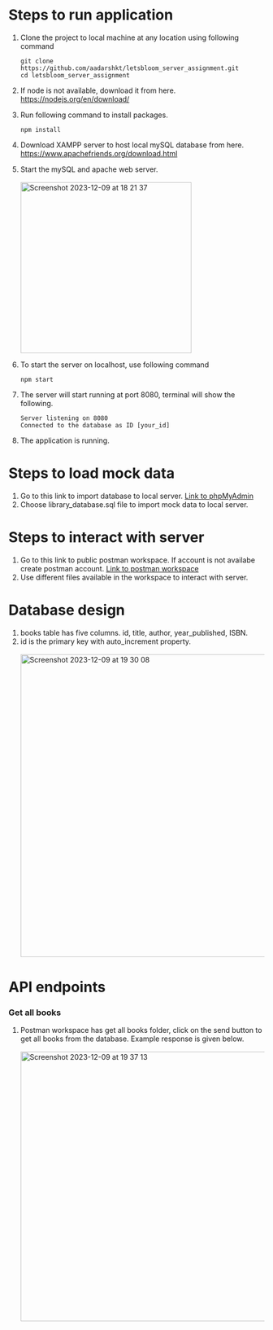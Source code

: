 # Steps to run application

1. Clone the project to local machine at any location using following command
   ```
   git clone https://github.com/aadarshkt/letsbloom_server_assignment.git
   cd letsbloom_server_assignment
   ```
2. If node is not available, download it from here. https://nodejs.org/en/download/
3. Run following command to install packages.
   ```
   npm install
   ```
4. Download XAMPP server to host local mySQL database from here. https://www.apachefriends.org/download.html
5. Start the mySQL and apache web server.
   <br />
   <br />
   <img width="336" alt="Screenshot 2023-12-09 at 18 21 37" src="https://github.com/aadarshkt/letsbloom_server_assignment/assets/72285744/323a23d8-2cb4-47a1-b91b-8c5d2d4a8972">
   
6. To start the server on localhost, use following command
   ```
   npm start
   ```
7. The server will start running at port 8080, terminal will show the following.
   ```
   Server listening on 8080
   Connected to the database as ID [your_id]
   ```
8. The application is running.

# Steps to load mock data

1. Go to this link to import database to local server. <a href="http://localhost/phpmyadmin/index.php?route=/server/import">Link to phpMyAdmin</a>
2. Choose library_database.sql file to import mock data to local server.

# Steps to interact with server

1. Go to this link to public postman workspace. If account is not availabe create postman account. <a href="https://www.postman.com/orbital-module-astronaut-928122/workspace/library-api-development/collection/13524604-4d044bb5-888e-49a4-80f4-985ae8aa94fc?action=share&creator=13524604">Link to postman workspace</a>
2. Use different files available in the workspace to interact with server.

# Database design

1. books table has five columns. id, title, author, year_published, ISBN.
2. id is the primary key with auto_increment property.
   <br />
   <br />
   <img width="595" alt="Screenshot 2023-12-09 at 19 30 08" src="https://github.com/aadarshkt/letsbloom_server_assignment/assets/72285744/ed191283-1ed9-4a75-825a-55ba674c3974">


# API endpoints

<h3>Get all books</h3>

1. Postman workspace has get all books folder, click on the send button to get all books from the database. Example response is given below.
   <br /><br />
   <img width="530" alt="Screenshot 2023-12-09 at 19 37 13" src="https://github.com/aadarshkt/letsbloom_server_assignment/assets/72285744/851b6931-c87e-40e6-b3e3-7e09f0846442">



